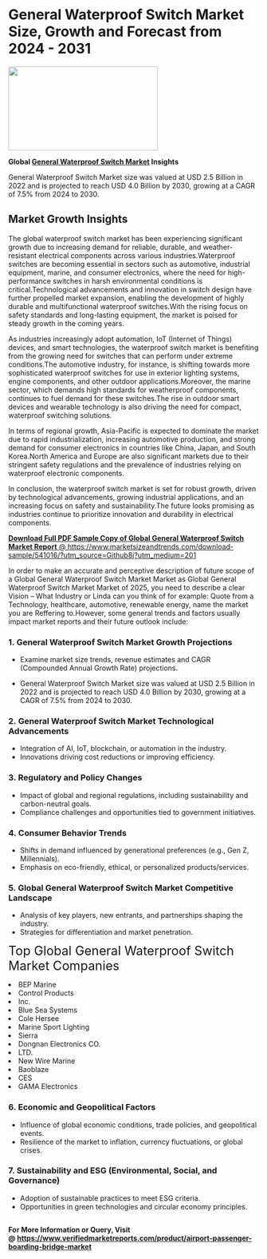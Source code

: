 <H1>General Waterproof Switch Market Size, Growth and Forecast from 2024 - 2031</H1><img class="aligncenter size-medium wp-image-584254" src="https://thirdeyenews.in/wp-content/uploads/2024/09/Global-Market-Research-300x168.jpeg" alt="" width="300" height="168" /><p><strong>Global&nbsp;<a href="https://www.marketsizeandtrends.com/download-sample/541016/?utm_source=Github8j?utm_medium=201">General Waterproof Switch Market</a> Insights</strong></p><p>General Waterproof Switch Market size was valued at USD 2.5 Billion in 2022 and is projected to reach USD 4.0 Billion by 2030, growing at a CAGR of 7.5% from 2024 to 2030.</p><p><h2>Market Growth Insights</h2> <p>The global waterproof switch market has been experiencing significant growth due to increasing demand for reliable, durable, and weather-resistant electrical components across various industries.Waterproof switches are becoming essential in sectors such as automotive, industrial equipment, marine, and consumer electronics, where the need for high-performance switches in harsh environmental conditions is critical.Technological advancements and innovation in switch design have further propelled market expansion, enabling the development of highly durable and multifunctional waterproof switches.With the rising focus on safety standards and long-lasting equipment, the market is poised for steady growth in the coming years.</p> <p><a href="#"></a></p> <p>As industries increasingly adopt automation, IoT (Internet of Things) devices, and smart technologies, the waterproof switch market is benefiting from the growing need for switches that can perform under extreme conditions.The automotive industry, for instance, is shifting towards more sophisticated waterproof switches for use in exterior lighting systems, engine components, and other outdoor applications.Moreover, the marine sector, which demands high standards for weatherproof components, continues to fuel demand for these switches.The rise in outdoor smart devices and wearable technology is also driving the need for compact, waterproof switching solutions.</p> <p>In terms of regional growth, Asia-Pacific is expected to dominate the market due to rapid industrialization, increasing automotive production, and strong demand for consumer electronics in countries like China, Japan, and South Korea.North America and Europe are also significant markets due to their stringent safety regulations and the prevalence of industries relying on waterproof electronic components.</p> <p>In conclusion, the waterproof switch market is set for robust growth, driven by technological advancements, growing industrial applications, and an increasing focus on safety and sustainability.The future looks promising as industries continue to prioritize innovation and durability in electrical components.</p> <p><a href="#"></p><p><span class=""><strong>Download Full PDF Sample Copy of Global General Waterproof Switch Market Report</strong> @ <a href="https://www.marketsizeandtrends.com/download-sample/541016/?utm_source=Github8j?utm_medium=201" target="_blank">https://www.marketsizeandtrends.com/download-sample/541016/?utm_source=Github8j?utm_medium=201</a></span></p><p>In order to make an accurate and perceptive description of future scope of a Global&nbsp;General Waterproof Switch Market Market as Global&nbsp;General Waterproof Switch Market Market of 2025, you need to describe a clear Vision &ndash; What Industry or Linda can you think of for example: Quote from a Technology, healthcare, automotive, renewable energy, name the market you are Reffering to.However, some general trends and factors usually impact market reports and their future outlook include:</p><h3>1.&nbsp;<strong>General Waterproof Switch Market Growth Projections</strong></h3><ul><li>Examine market size trends, revenue estimates and CAGR (Compounded Annual Growth Rate) projections.</li><li><p>General Waterproof Switch Market size was valued at USD 2.5 Billion in 2022 and is projected to reach USD 4.0 Billion by 2030, growing at a CAGR of 7.5% from 2024 to 2030.</p></li></ul><h3>2.&nbsp;<strong>General Waterproof Switch Market Technological Advancements</strong></h3><ul><li>Integration of AI, IoT, blockchain, or automation in the industry.</li><li>Innovations driving cost reductions or improving efficiency.</li></ul><h3>3.&nbsp;<strong>Regulatory and Policy Changes</strong></h3><ul><li>Impact of global and regional regulations, including sustainability and carbon-neutral goals.</li><li>Compliance challenges and opportunities tied to government initiatives.</li></ul><h3>4.&nbsp;<strong>Consumer Behavior Trends</strong></h3><ul><li>Shifts in demand influenced by generational preferences (e.g., Gen Z, Millennials).</li><li>Emphasis on eco-friendly, ethical, or personalized products/services.</li></ul><h3>5.&nbsp;<strong>Global General Waterproof Switch Market Competitive Landscape</strong></h3><ul><li>Analysis of key players, new entrants, and partnerships shaping the industry.</li><li>Strategies for differentiation and market penetration.</li></ul><p data-pm-slice="1 1 []"><span style="color: inherit; font-family: inherit; font-size: 25px;">Top Global General Waterproof Switch Market Companies</span></p><div class="" data-test-id=""><p><li>BEP Marine</li><li> Control Products</li><li> Inc.</li><li> Blue Sea Systems</li><li> Cole Hersee</li><li> Marine Sport Lighting</li><li> Sierra</li><li> Dongnan Electronics CO.</li><li>LTD.</li><li> New Wire Marine</li><li> Baoblaze</li><li> CES</li><li> GAMA Electronics</li></p></div><h3>6.&nbsp;<strong>Economic and Geopolitical Factors</strong></h3><ul><li>Influence of global economic conditions, trade policies, and geopolitical events.</li><li>Resilience of the market to inflation, currency fluctuations, or global crises.</li></ul><h3>7.&nbsp;<strong>Sustainability and ESG (Environmental, Social, and Governance)</strong></h3><ul><li>Adoption of sustainable practices to meet ESG criteria.</li><li>Opportunities in green technologies and circular economy principles.</li></ul><h2><strong style="font-size: 14px;">For More Information or Query, Visit @&nbsp;</strong><a style="background-color: #ffffff; font-size: 14px;" href="https://www.marketsizeandtrends.com/report/general-waterproof-switch-market/" target="_blank">https://www.verifiedmarketreports.com/product/airport-passenger-boarding-bridge-market</a></h2>